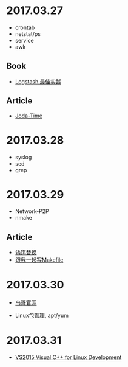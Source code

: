 # 2017.03.27

- crontab
- netstat/ps
- service
- awk

## Book

- [Logstash 最佳实践](https://www.gitbook.com/book/zhangzx/logstash-book/details)

## Article

- [Joda-Time](http://www.ibm.com/developerworks/cn/java/j-jodatime.html)

# 2017.03.28

- syslog
- sed
- grep

# 2017.03.29

- Network-P2P
- nmake

## Article
- [诱饵替换](http://log.paulbetts.org/the-bait-and-switch-pcl-trick/)
- [跟我一起写Makefile](http://wiki.ubuntu.org.cn/%E8%B7%9F%E6%88%91%E4%B8%80%E8%B5%B7%E5%86%99Makefile)

# 2017.03.30

- [鸟哥官网](http://linux.vbird.org/)

- Linux包管理, apt/yum

# 2017.03.31

- [VS2015 Visual C++ for Linux Development](https://marketplace.visualstudio.com/items?itemName=VisualCPPTeam.VisualCforLinuxDevelopment)